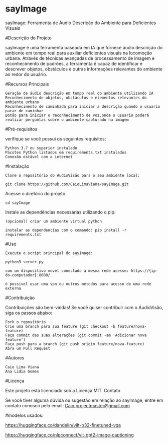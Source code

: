 # sayImage

sayImage: Ferramenta de Áudio Descrição do Ambiente para Deficientes Visuais

#Descrição do Projeto

sayImage é uma ferramenta baseada em IA que fornece áudio descrição do ambiente em tempo real para auxiliar deficientes visuais na locomoção urbana. Através de técnicas avançadas de processamento de imagem e reconhecimento de padrões, a ferramenta é capaz de identificar e descrever objetos, obstáculos e outras informações relevantes do ambiente ao redor do usuário.

#Recursos Principais

    Geração de áudio descrição em tempo real do ambiente utilizando IA
    Reconhecimento de objetos, obstáculos e elementos relevantes do ambiente urbano
    Reconhecimento de caminhada para iniciar a descrição quando o usuario parar de caminhar
    Botão para iniciar o reconhecimento de voz,onde o usuario poderá realizar perguntas sobre o ambiente capturado na imagem

#Pré-requisitos

verifique se você possui os seguintes requisitos:

    Python 3.7 ou superior instalado
    Pacotes Python listados em requirements.txt instalados
    Conexão estável com a internet

#Instalação

    Clone o repositório do ÁudioVisão para o seu ambiente local:

    git clone https://github.com/CaioLimaViana/sayImage.git

Acesse o diretório do projeto:

    cd sayImage

Instale as dependências necessárias utilizando o pip:

    (opcional) criar um ambiente virtual python

    instalar as dependencias com o comando: pip install -r requirements.txt

#Uso

    Execute o script principal do sayImage:

    python3 server.py
    
    com um dispositivo movel conectado a mesma rede acesse: https://{ip-do-computador}:8000/
    
    é possivel usar uma vpn ou outros metodos para acesso de uma rede externa

#Contribuição

Contribuições são bem-vindas! Se você quiser contribuir com o ÁudioVisão, siga os passos abaixo:

    Fork o repositório
    Crie uma branch para sua feature (git checkout -b feature/nova-feature)
    Faça commit das suas alterações (git commit -am 'Adicionar nova feature')
    Faça push para a branch (git push origin feature/nova-feature)
    Abra um Pull Request

#Autores

    Caio Lima Viana
    Ana Lidia Gomes

#Licença

Este projeto está licenciado sob a Licença MIT.
Contato

Se você tiver alguma dúvida ou sugestão em relação ao sayImage, entre em contato conosco pelo email: Caio.projectmaster@gmail.com

#modelos usados:

https://huggingface.co/dandelin/vilt-b32-finetuned-vqa

https://huggingface.co/nlpconnect/vit-gpt2-image-captioning
